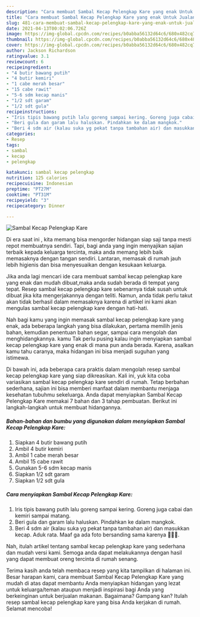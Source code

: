 ```yaml
---
description: "Cara membuat Sambal Kecap Pelengkap Kare yang enak Untuk Jualan"
title: "Cara membuat Sambal Kecap Pelengkap Kare yang enak Untuk Jualan"
slug: 481-cara-membuat-sambal-kecap-pelengkap-kare-yang-enak-untuk-jualan
date: 2021-04-13T00:02:06.726Z
image: https://img-global.cpcdn.com/recipes/b0abba56132d64c6/680x482cq70/sambal-kecap-pelengkap-kare-foto-resep-utama.jpg
thumbnail: https://img-global.cpcdn.com/recipes/b0abba56132d64c6/680x482cq70/sambal-kecap-pelengkap-kare-foto-resep-utama.jpg
cover: https://img-global.cpcdn.com/recipes/b0abba56132d64c6/680x482cq70/sambal-kecap-pelengkap-kare-foto-resep-utama.jpg
author: Jackson Richardson
ratingvalue: 3.1
reviewcount: 6
recipeingredient:
- "4 butir bawang putih"
- "4 butir kemiri"
- "1 cabe merah besar"
- "15 cabe rawit"
- "5-6 sdm kecap manis"
- "1/2 sdt garam"
- "1/2 sdt gula"
recipeinstructions:
- "Iris tipis bawang putih lalu goreng sampai kering. Goreng juga cabai dan kemiri sampai matang."
- "Beri gula dan garam lalu haluskan. Pindahkan ke dalam mangkok."
- "Beri 4 sdm air (kalau suka yg pekat tanpa tambahan air) dan masukkan kecap. Aduk rata. Maaf ga ada foto bersanding sama karenya 🤭🤭🤭."
categories:
- Resep
tags:
- sambal
- kecap
- pelengkap

katakunci: sambal kecap pelengkap 
nutrition: 125 calories
recipecuisine: Indonesian
preptime: "PT27M"
cooktime: "PT31M"
recipeyield: "3"
recipecategory: Dinner

---
```



![Sambal Kecap Pelengkap Kare](https://img-global.cpcdn.com/recipes/b0abba56132d64c6/680x482cq70/sambal-kecap-pelengkap-kare-foto-resep-utama.jpg)

Di era  saat ini , kita memang bisa mengorder hidangan siap saji tanpa mesti repot membuatnya sendiri. Tapi, bagi anda yang ingin menyajikan sajian terbaik kepada keluarga tercinta, maka anda memang lebih baik memasaknya dengan tangan sendiri. Lantaran, memasak di rumah jauh lebih higienis dan bisa menyesuaikan dengan kesukaan keluarga.

Jika anda lagi mencari ide cara membuat sambal kecap pelengkap kare yang enak dan mudah dibuat,maka anda sudah berada di tempat yang tepat. Resep sambal kecap pelengkap kare  sebenarnya tidak susah untuk dibuat jika kita mengerjakannya dengan teliti. Namun, anda tidak perlu takut akan tidak berhasil dalam memasaknya 
karena di artikel ini kami akan mengulas sambal kecap pelengkap kare dengan hati-hati.  



Nah bagi kamu yang ingin memasak sambal kecap pelengkap kare yang enak, ada beberapa langkah yang bisa dilakukan, pertama memilih jenis bahan, kemudian penentuan bahan segar, sampai cara mengolah dan menghidangkannya. kamu Tak perlu pusing kalau ingin menyiapkan sambal kecap pelengkap kare yang enak di mana pun anda berada. Karena, asalkan kamu  tahu caranya, maka hidangan ini bisa menjadi suguhan yang istimewa.

Di bawah ini, ada beberapa cara praktis  dalam mengolah resep sambal kecap pelengkap kare yang siap dikreasikan. Kali ini, yuk kita coba variasikan sambal kecap pelengkap kare sendiri di rumah. Tetap berbahan sederhana, sajian ini bisa memberi manfaat dalam membantu menjaga kesehatan tubuhmu sekeluarga. Anda dapat menyiapkan Sambal Kecap Pelengkap Kare memakai 7 bahan dan 3 tahap pembuatan. Berikut ini langkah-langkah untuk membuat hidangannya.

<!--inarticleads1-->

##### Bahan-bahan dan bumbu yang digunakan dalam menyiapkan Sambal Kecap Pelengkap Kare:

1. Siapkan 4 butir bawang putih
1. Ambil 4 butir kemiri
1. Ambil 1 cabe merah besar
1. Ambil 15 cabe rawit
1. Gunakan 5-6 sdm kecap manis
1. Siapkan 1/2 sdt garam
1. Siapkan 1/2 sdt gula




<!--inarticleads2-->

##### Cara menyiapkan Sambal Kecap Pelengkap Kare:

1. Iris tipis bawang putih lalu goreng sampai kering. Goreng juga cabai dan kemiri sampai matang.
1. Beri gula dan garam lalu haluskan. Pindahkan ke dalam mangkok.
1. Beri 4 sdm air (kalau suka yg pekat tanpa tambahan air) dan masukkan kecap. Aduk rata. Maaf ga ada foto bersanding sama karenya 🤭🤭🤭.




Nah, itulah artikel tentang  sambal kecap pelengkap kare  yang sederhana dan mudah versi kami. Semoga anda dapat melakukannya dengan hasil yang dapat membuat oreng tercinta di rumah senang. 

Terima kasih anda telah membaca resep yang kita tampilkan di halaman ini. Besar harapan kami, cara membuat  Sambal Kecap Pelengkap Kare yang mudah di atas dapat membantu Anda menyiapkan hidangan yang lezat untuk keluarga/teman ataupun menjadi inspirasi bagi Anda yang berkeinginan untuk berjualan makanan. Bagaimana? Gampang kan? Itulah resep sambal kecap pelengkap kare yang bisa Anda kerjakan di rumah. Selamat mencoba!

